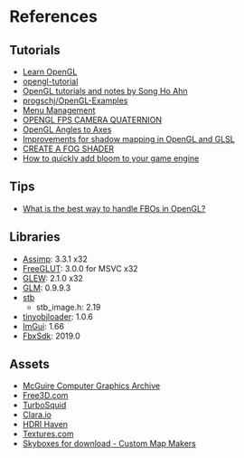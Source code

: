# References

## Tutorials

* [Learn OpenGL](https://learnopengl.com/)
* [opengl-tutorial](http://www.opengl-tutorial.org/)
* [OpenGL tutorials and notes by Song Ho Ahn](http://www.songho.ca/opengl/index.html)
* [progschj/OpenGL-Examples](https://github.com/progschj/OpenGL-Examples)
* [Menu Management](http://openglut.sourceforge.net/group__menus.html)
* [OPENGL FPS CAMERA QUATERNION](http://in2gpu.com/2016/03/14/opengl-fps-camera-quaternion/)
* [OpenGL Angles to Axes](http://www.songho.ca/opengl/gl_anglestoaxes.html)
* [Improvements for shadow mapping in OpenGL and GLSL](http://www.sunandblackcat.com/tipFullView.php?l=eng&topicid=35)
* [CREATE A FOG SHADER](http://in2gpu.com/2014/07/22/create-fog-shader/)
* [How to quickly add bloom to your game engine](http://chrismdp.com/2015/06/how-to-quickly-add-bloom-to-your-engine/)

## Tips

* [What is the best way to handle FBOs in OpenGL?](https://stackoverflow.com/a/2203931)

## Libraries

* [Assimp](https://github.com/assimp/assimp): 3.3.1 x32
* [FreeGLUT](http://freeglut.sourceforge.net/index.php#download): 3.0.0 for MSVC x32
* [GLEW](http://glew.sourceforge.net/): 2.1.0 x32
* [GLM](https://glm.g-truc.net/0.9.9/index.html): 0.9.9.3
* [stb](https://github.com/nothings/stb)
    - stb_image.h: 2.19
* [tinyobjloader](https://github.com/syoyo/tinyobjloader): 1.0.6
* [ImGui](https://github.com/ocornut/imgui): 1.66
* [FbxSdk](https://www.autodesk.com/products/fbx/overview): 2019.0

## Assets

* [McGuire Computer Graphics Archive](https://casual-effects.com/data/)
* [Free3D.com](https://free3d.com/)
* [TurboSquid](https://www.turbosquid.com/)
* [Clara.io](https://clara.io/)
* [HDRI Haven](https://hdrihaven.com/)
* [Textures.com](www.textures.com)
* [Skyboxes for download - Custom Map Makers](http://www.custommapmakers.org/skyboxes.php)

